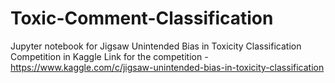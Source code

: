# Toxic-Comment-Classification
Jupyter notebook for Jigsaw Unintended Bias in Toxicity Classification Competition in Kaggle
Link for the competition - https://www.kaggle.com/c/jigsaw-unintended-bias-in-toxicity-classification
